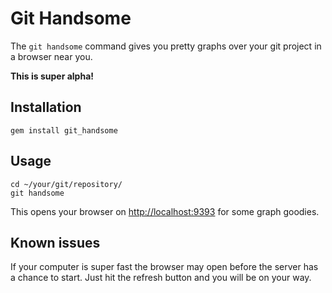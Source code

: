 Git Handsome
============

The `git handsome` command gives you pretty graphs over your git project in a
browser near you.

**This is super alpha!**

Installation
------------

    gem install git_handsome

Usage
-----

    cd ~/your/git/repository/
    git handsome

This opens your browser on [http://localhost:9393](http://localhost:9393) for
some graph goodies.

Known issues
------------

If your computer is super fast the browser may open before the server has a
chance to start. Just hit the refresh button and you will be on your way.